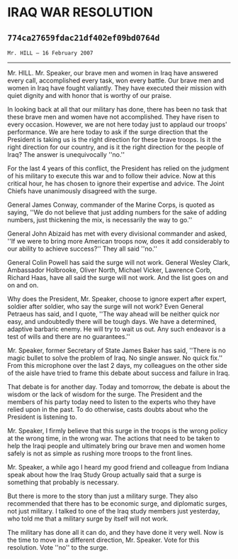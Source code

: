 # IRAQ WAR RESOLUTION
## `774ca27659fdac21df402ef09bd0764d`
`Mr. HILL — 16 February 2007`

---


Mr. HILL. Mr. Speaker, our brave men and women in Iraq have answered 
every call, accomplished every task, won every battle. Our brave men 
and women in Iraq have fought valiantly. They have executed their 
mission with quiet dignity and with honor that is worthy of our praise.

In looking back at all that our military has done, there has been no 
task that these brave men and women have not accomplished. They have 
risen to every occasion. However, we are not here today just to applaud 
our troops' performance. We are here today to ask if the surge 
direction that the President is taking us is the right direction for 
these brave troops. Is it the right direction for our country, and is 
it the right direction for the people of Iraq? The answer is 
unequivocally ''no.''

For the last 4 years of this conflict, the President has relied on 
the judgment of his military to execute this war and to follow their 
advice. Now at this critical hour, he has chosen to ignore their 
expertise and advice. The Joint Chiefs have unanimously disagreed with 
the surge.

General James Conway, commander of the Marine Corps, is quoted as 
saying, ''We do not believe that just adding numbers for the sake of 
adding numbers, just thickening the mix, is necessarily the way to 
go.''

General John Abizaid has met with every divisional commander and 
asked, ''If we were to bring more American troops now, does it add 
considerably to our ability to achieve success?'' They all said ''no.''

General Colin Powell has said the surge will not work. General Wesley 
Clark, Ambassador Holbrooke, Oliver North, Michael Vicker, Lawrence 
Corb, Richard Haas, have all said the surge will not work. And the list 
goes on and on and on.

Why does the President, Mr. Speaker, choose to ignore expert after 
expert, soldier after soldier, who say the surge will not work? Even 
General Petraeus has said, and I quote, ''The way ahead will be neither 
quick nor easy, and undoubtedly there will be tough days. We have a 
determined, adaptive barbaric enemy. He will try to wait us out. Any 
such endeavor is a test of wills and there are no guarantees.''

Mr. Speaker, former Secretary of State James Baker has said, ''There 
is no magic bullet to solve the problem of Iraq. No single answer. No 
quick fix.'' From this microphone over the last 2 days, my colleagues 
on the other side of the aisle have tried to frame this debate about 
success and failure in Iraq.

That debate is for another day. Today and tomorrow, the debate is 
about the wisdom or the lack of wisdom for the surge. The President and 
the members of his party today need to listen to the experts who they 
have relied upon in the past. To do otherwise, casts doubts about who 
the President is listening to.

Mr. Speaker, I firmly believe that this surge in the troops is the 
wrong policy at the wrong time, in the wrong war. The actions that need 
to be taken to help the Iraqi people and ultimately bring our brave men 
and women home safely is not as simple as rushing more troops to the 
front lines.

Mr. Speaker, a while ago I heard my good friend and colleague from 
Indiana speak about how the Iraq Study Group actually said that a surge 
is something that probably is necessary.

But there is more to the story than just a military surge. They also 
recommended that there has to be economic surge, and diplomatic surges, 
not just military. I talked to one of the Iraq study members just 
yesterday, who told me that a military surge by itself will not work.

The military has done all it can do, and they have done it very well. 
Now is the time to move in a different direction, Mr. Speaker. Vote for 
this resolution. Vote ''no'' to the surge.